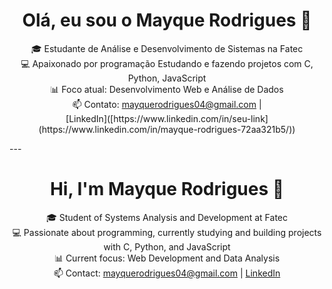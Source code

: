 <h1 align="center">Olá, eu sou o Mayque Rodrigues 👋</h1>

<p align="center">
  🎓 Estudante de Análise e Desenvolvimento de Sistemas na Fatec<br>
  💻 Apaixonado por programação Estudando e fazendo projetos com C, Python, JavaScript<br>
  📊 Foco atual: Desenvolvimento Web e Análise de Dados<br>
  📫 Contato: <a href="mailto:mayquerodrigues04@gmail.com">mayquerodrigues04@gmail.com</a> | <br>[LinkedIn]([https://www.linkedin.com/in/seu-link](https://www.linkedin.com/in/mayque-rodrigues-72aa321b5/))
</p>
---
<h1 align="center">Hi, I'm Mayque Rodrigues 👋</h1>

<p align="center">
  🎓 Student of Systems Analysis and Development at Fatec<br>
  💻 Passionate about programming, currently studying and building projects with C, Python, and JavaScript<br>
  📊 Current focus: Web Development and Data Analysis<br>
  📫 Contact: <a href="mailto:mayquerodrigues04@gmail.com">mayquerodrigues04@gmail.com</a> | 
  <a href="https://www.linkedin.com/in/mayque-rodrigues-72aa321b5/" target="_blank">LinkedIn</a>
</p>
